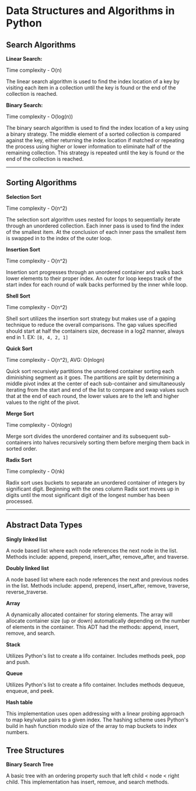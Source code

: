 # Data Structures and Algorithms in Python
## Search Algorithms
**Linear Search:**

Time complexity - O(n)

The linear search algorithm is used to find the index location
of a key by visiting each item in a collection until the key 
is found or the end of the collection is reached.

**Binary Search:**

Time complexity - O(log(n))

The binary search algorithm is used to find the index location
of a key using a binary strategy. The middle element of a sorted
collection is compared against the key, either returning the index
location if matched or repeating the process using higher or lower
information to eliminate half of the remaining collection. This
strategy is repeated until the key is found or the end of the
collection is reached.
___
## Sorting Algorithms
**Selection Sort**

Time complexity - O(n^2)

The selection sort algorithm uses nested for loops to 
sequentially iterate through an unordered collection. Each inner
pass is used to find the index of the smallest item. 
At the conclusion of each inner pass the smallest item is swapped
in to the index of the outer loop.

**Insertion Sort**

Time complexity - O(n^2)

Insertion sort progresses through an unordered container and
walks back lower elements to their proper index. An outer for loop
keeps track of the start index for each round of walk backs 
performed by the inner while loop. 

**Shell Sort**

Time complexity - O(n^2)

Shell sort utilizes the insertion sort strategy but makes
use of a gaping technique to reduce the overall comparisons.
The gap values specified should start at half the containers size,
decrease in a log2 manner, always end in 1. 
EX: `[8, 4, 2, 1]`

**Quick Sort**

Time complexity - O(n^2), AVG: O(nlogn)

Quick sort recursively partitions the unordered container
sorting each diminishing segment as it goes. The partitions are
split by determining a middle pivot index at the center of each
sub-container and simultaneously iterating from the start and end
of the list to compare and swap values such that at the end of
each round, the lower values are to the left and higher values
to the right of the pivot.

**Merge Sort**

Time complexity - O(nlogn)

Merge sort divides the unordered container and its subsequent 
sub-containers into halves recursively sorting them before merging
them back in sorted order.

**Radix Sort**

Time complexity - O(nk)

Radix sort uses buckets to separate an unordered container of
integers by significant digit. Beginning with the ones column
Radix sort moves up in digits until the most significant digit
of the longest number has been processed.
___
## Abstract Data Types
**Singly linked list**

A node based list where each node references the next node in
the list. Methods include: append, prepend, insert_after,
remove_after, and traverse.

**Doubly linked list**

A node based list where each node references the next and previous
nodes in the list. Methods include: append, prepend, insert_after,
remove, traverse, reverse_traverse.

**Array**

A dynamically allocated container for storing elements. The array
will allocate container size (up or down) automatically depending
on the number of elements in the container. This ADT had the
methods: append, insert, remove, and search.

**Stack**

Utilizes Python's list to create a lifo container. Includes 
methods peek, pop and push.

**Queue**

Utilizes Python's list to create a fifo container. Includes
methods dequeue, enqueue, and peek.

**Hash table**

This implementation uses open addressing with a linear probing
approach to map key/value pairs to a given index. The hashing
scheme uses Python's build in hash function modulo size of the
array to map buckets to index numbers.

## Tree Structures
**Binary Search Tree**

A basic tree with an ordering property such that left child < node
< right child. This implementation has insert, remove, and
search methods.


